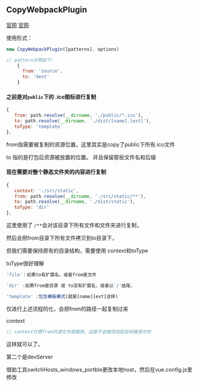 

## CopyWebpackPlugin

[官网](https://webpack.js.org/plugins/copy-webpack-plugin/)               [官网](https://www.webpackjs.com/plugins/copy-webpack-plugin/)

使用形式：

```js
new CopyWebpackPlugin([patterns], options)
```

```js
// pattern示例如下: 
	{ 
      from: 'source', 
      to: 'dest' 
    }
```

#### 之前是对`public`下的 .ico图标进行复制

```js
{
   from: path.resolve(__dirname, './public/*.ico'),
   to: path.resolve(__dirname, './dist/[name].[ext]'),
   toType: 'template'
},
```

from指需要被复制的资源位置。这里其实是copy了public下所有.ico文件

to 指的是打包后资源被放置的位置。 并且保留那些文件名和后缀

#### 现在需要对整个静态文件夹的内容进行复制

```js
{
   context: './src/static',
   from: path.resolve(__dirname, './src/static/**'),
   to: path.resolve(__dirname, './dist/static'),
   toType: 'dir'
},
```

这里使用了 `/**`会对该目录下所有文件和文件夹进行复制，

然后会把from目录下所有文件拷贝到to目录下，

但我们需要保持原有的目录结构，需要使用 context和toType

toType很好理解

```js
'file'：如果to有扩展名，或者from是文件

'dir' :如果from是目录 或 to没有扩展名，或者以'/'结尾，

'template' :包含模板模式(就是[name][ext]这样)
```

仅进行上述流程的化，会把from的路径一起复制过来

context

```js
// context代表from的源文件根路径，这是不会被添加到目标路径中的
```

这样就可以了。



第二个是devServer

借助工具switchHosts_windows_portble更改本地host，然后在vue.config.js里修改
